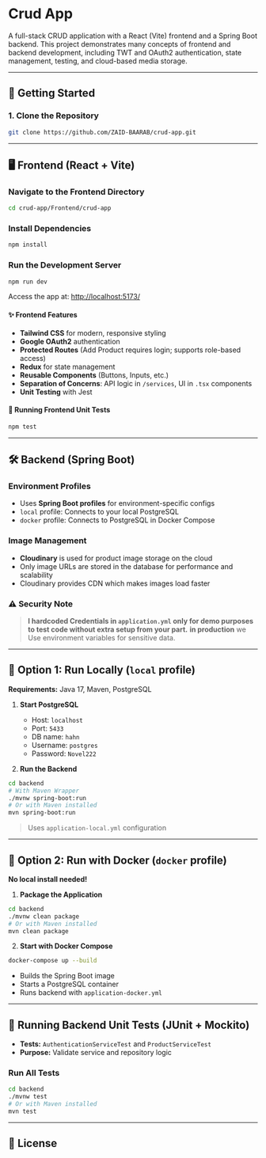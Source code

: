 # Crud App

A full-stack CRUD application with a React (Vite) frontend and a Spring Boot backend. This project demonstrates many concepts of frontend and backend development, including TWT and OAuth2 authentication, state management, testing, and cloud-based media storage.

---

## 🚀 Getting Started

### 1. Clone the Repository
```bash
git clone https://github.com/ZAID-BAARAB/crud-app.git
```

---

## 🖥️ Frontend (React + Vite)

### Navigate to the Frontend Directory
```bash
cd crud-app/Frontend/crud-app

```

### Install Dependencies
```bash
npm install
```

### Run the Development Server
```bash
npm run dev
```

Access the app at: [http://localhost:5173/](http://localhost:5173/)

#### ✨ Frontend Features
- **Tailwind CSS** for modern, responsive styling
- **Google OAuth2** authentication
- **Protected Routes** (Add Product requires login; supports role-based access)
- **Redux** for state management
- **Reusable Components** (Buttons, Inputs, etc.)
- **Separation of Concerns**: API logic in `/services`, UI in `.tsx` components
- **Unit Testing** with Jest

#### 🧪 Running Frontend Unit Tests
```bash
npm test
```

---

## 🛠️ Backend (Spring Boot)

### Environment Profiles
- Uses **Spring Boot profiles** for environment-specific configs
- `local` profile: Connects to your local PostgreSQL
- `docker` profile: Connects to PostgreSQL in Docker Compose

### Image Management
- **Cloudinary** is used for product image storage on the cloud
- Only image URLs are stored in the database for performance and scalability
- Cloudinary provides CDN which makes images load faster

### ⚠️ Security Note
> **I hardcoded Credentials   in `application.yml` only for demo purposes to test code without extra setup from your part.**
> **in production** we Use environment variables for sensitive data.

---

## 🔹 Option 1: Run Locally (`local` profile)
**Requirements:** Java 17, Maven, PostgreSQL

1. **Start PostgreSQL**
   - Host: `localhost`
   - Port: `5433`
   - DB name: `hahn`
   - Username: `postgres`
   - Password: `Novel222`

2. **Run the Backend**
```bash
cd backend
# With Maven Wrapper
./mvnw spring-boot:run
# Or with Maven installed
mvn spring-boot:run
```
> Uses `application-local.yml` configuration

---

## 🔹 Option 2: Run with Docker (`docker` profile)
**No local install needed!**

1. **Package the Application**
```bash
cd backend
./mvnw clean package
# Or with Maven installed
mvn clean package
```
2. **Start with Docker Compose**
```bash
docker-compose up --build
```
- Builds the Spring Boot image
- Starts a PostgreSQL container
- Runs backend with `application-docker.yml`

---

## 🧪 Running Backend Unit Tests (JUnit + Mockito)

- **Tests:** `AuthenticationServiceTest` and `ProductServiceTest` 
- **Purpose:** Validate service and repository logic

### Run All Tests
```bash
cd backend
./mvnw test
# Or with Maven installed
mvn test
```

---

## 📄 License
